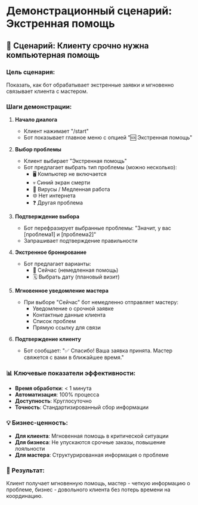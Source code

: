 # Демонстрационный сценарий: Экстренная помощь

## 🚨 Сценарий: Клиенту срочно нужна компьютерная помощь

### Цель сценария:
Показать, как бот обрабатывает экстренные заявки и мгновенно связывает клиента с мастером.

### Шаги демонстрации:

1. **Начало диалога**
   - Клиент нажимает "/start"
   - Бот показывает главное меню с опцией "🆘 Экстренная помощь"

2. **Выбор проблемы**
   - Клиент выбирает "Экстренная помощь"
   - Бот предлагает выбрать тип проблемы (можно несколько):
     - 🖥 Компьютер не включается
     - 💀 Синий экран смерти  
     - 🐌 Вирусы / Медленная работа
     - 🌐 Нет интернета
     - ❓ Другая проблема

3. **Подтверждение выбора**
   - Бот перефразирует выбранные проблемы: "Значит, у вас [проблема1] и [проблема2]"
   - Запрашивает подтверждение правильности

4. **Экстренное бронирование**
   - Бот предлагает варианты:
     - 🚨 Сейчас (немедленная помощь)
     - 🗓 Выбрать дату (плановый визит)

5. **Мгновенное уведомление мастера**
   - При выборе "Сейчас" бот немедленно отправляет мастеру:
     - Уведомление о срочной заявке
     - Контактные данные клиента
     - Список проблем
     - Прямую ссылку для связи

6. **Подтверждение клиенту**
   - Бот сообщает: "✅ Спасибо! Ваша заявка принята. Мастер свяжется с вами в ближайшее время."

### 📊 Ключевые показатели эффективности:

- **Время обработки**: < 1 минута
- **Автоматизация**: 100% процесса
- **Доступность**: Круглосуточно
- **Точность**: Стандартизированный сбор информации

### 💡 Бизнес-ценность:

- **Для клиента**: Мгновенная помощь в критической ситуации
- **Для бизнеса**: Не упускаются срочные заказы, повышение лояльности
- **Для мастера**: Структурированная информация о проблеме

### 🎯 Результат:
Клиент получает мгновенную помощь, мастер - четкую информацию о проблеме, бизнес - довольного клиента без потерь времени на координацию.